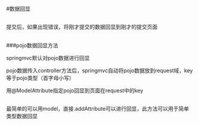 #数据回显
##

提交后，如果出现错误，将刚才提交的数据回显到刚才的提交页面

##

###pojo数据回显方法

springmvc默认对pojo数据进行回显

pojo数据传入controller方法后，springmvc自动将pojo数据放到request域，key等于pojo类型（首字母小写）

用@ModelAttribute指定pojo回显到页面在request中的key

##

最简单的可以用model，直接.addAttribute可以进行回显，此方法可以用于简单类型数据回显